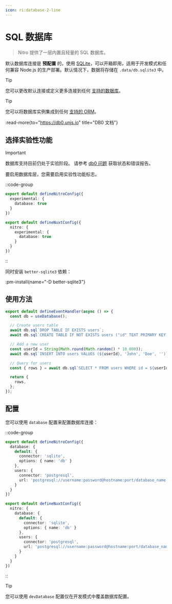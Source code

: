 ```yaml
---
icon: ri:database-2-line
---
```


# SQL 数据库

> Nitro 提供了一层内置且轻量的 SQL 数据库。

默认数据库连接是 **预配置** 的，使用 [SQLite](https://db0.unjs.io/connectors/sqlite)，可以开箱即用，适用于开发模式和任何兼容 Node.js 的生产部署。默认情况下，数据将存储在 `.data/db.sqlite3` 中。

> [!TIP]
> 您可以更改默认连接或定义更多连接到任何 [支持的数据库](https://db0.unjs.io/connectors/sqlite)。

> [!TIP]
> 您可以将数据库实例集成到任何 [支持的 ORM](https://db0.unjs.io/integrations)。

:read-more{to="https://db0.unjs.io" title="DB0 文档"}

## 选择实验性功能

> [!IMPORTANT]
> 数据库支持目前仍处于实验阶段。
> 请参考 [db0 问题](https://github.com/unjs/db0/issues) 获取状态和错误报告。

要启用数据库层，您需要启用实验性功能标志。

::code-group
```ts [nitro.config.ts]
export default defineNitroConfig({
  experimental: {
    database: true
  }
})
```

```ts [nuxt.config.ts]
export default defineNuxtConfig({
  nitro: {
    experimental: {
      database: true
    }
  }
})
```
::

同时安装 `better-sqlite3` 依赖：

:pm-install{name="-D better-sqlite3"}

## 使用方法

<!-- automd:file code src="../../examples/database/routes/index.ts" -->

```ts [index.ts]
export default defineEventHandler(async () => {
  const db = useDatabase();

  // Create users table
  await db.sql`DROP TABLE IF EXISTS users`;
  await db.sql`CREATE TABLE IF NOT EXISTS users ("id" TEXT PRIMARY KEY, "firstName" TEXT, "lastName" TEXT, "email" TEXT)`;

  // Add a new user
  const userId = String(Math.round(Math.random() * 10_000));
  await db.sql`INSERT INTO users VALUES (${userId}, 'John', 'Doe', '')`;

  // Query for users
  const { rows } = await db.sql`SELECT * FROM users WHERE id = ${userId}`;

  return {
    rows,
  };
});

```

<!-- /automd -->

## 配置

您可以使用 `database` 配置来配置数据库连接：

::code-group
```ts [nitro.config.ts]
export default defineNitroConfig({
  database: {
    default: {
      connector: 'sqlite',
      options: { name: 'db' }
    },
    users: {
      connector: 'postgresql',
      url: 'postgresql://username:password@hostname:port/database_name'
    }
  }
})
```
```ts [nuxt.config.ts]
export default defineNuxtConfig({
  nitro: {
    database: {
      default: {
        connector: 'sqlite',
        options: { name: 'db' }
      },
      users: {
        connector: 'postgresql',
        url: 'postgresql://username:password@hostname:port/database_name'
      }
    }
  }
})
```
::

> [!TIP]
> 您可以使用 `devDatabase` 配置仅在开发模式中覆盖数据库配置。
